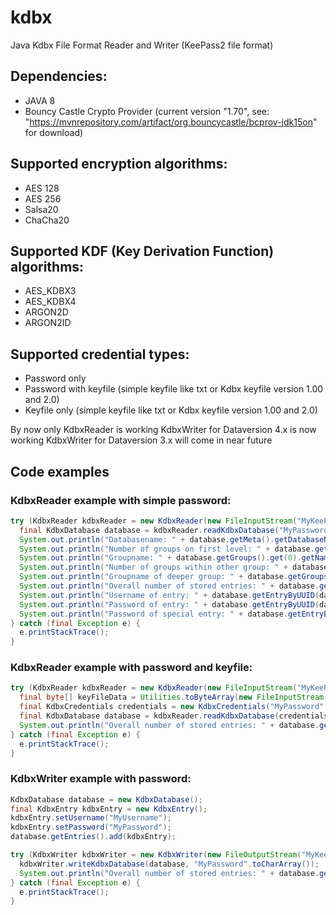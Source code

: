 # kdbx
Java Kdbx File Format Reader and Writer (KeePass2 file format)

## Dependencies:
- JAVA 8
- Bouncy Castle Crypto Provider
    (current version "1.70", see: "https://mvnrepository.com/artifact/org.bouncycastle/bcprov-jdk15on" for download)

## Supported encryption algorithms:
- AES 128
- AES 256
- Salsa20
- ChaCha20

## Supported KDF (Key Derivation Function) algorithms:
- AES_KDBX3
- AES_KDBX4
- ARGON2D
- ARGON2ID

## Supported credential types:
- Password only
- Password with keyfile (simple keyfile like txt or Kdbx keyfile version 1.00 and 2.0)
- Keyfile only (simple keyfile like txt or Kdbx keyfile version 1.00 and 2.0)

By now only KdbxReader is working
KdbxWriter for Dataversion 4.x is now working
KdbxWriter for Dataversion 3.x will come in near future

## Code examples
### KdbxReader example with simple password:
```java
try (KdbxReader kdbxReader = new KdbxReader(new FileInputStream("MyKeePassDatabase.kdbx"))) {
  final KdbxDatabase database = kdbxReader.readKdbxDatabase("MyPassword".toCharArray());
  System.out.println("Databasename: " + database.getMeta().getDatabaseName()));
  System.out.println("Number of groups on first level: " + database.getGroups().size());
  System.out.println("Groupname: " + database.getGroups().get(0).getName());
  System.out.println("Number of groups within other group: " + database.getGroups().get(0).getGroups().size());
  System.out.println("Groupname of deeper group: " + database.getGroups().get(0).getGroups().get(0).getName());
  System.out.println("Overall number of stored entries: " + database.getAllEntries().size());
  System.out.println("Username of entry: " + database.getEntryByUUID(database.getGroups().get(0).getEntries().get(0)).getUsername());
  System.out.println("Password of entry: " + database.getEntryByUUID(database.getGroups().get(0).getEntries().get(0)).getPassword());
  System.out.println("Password of special entry: " + database.getEntryByUUID(KdbxUUID.fromHex("FE30E9479289424F81439234970F59AA")).getPassword());
} catch (final Exception e) {
  e.printStackTrace();
}
```

### KdbxReader example with password and keyfile:
```java
try (KdbxReader kdbxReader = new KdbxReader(new FileInputStream("MyKeePassDatabase.kdbx"))) {
  final byte[] keyFileData = Utilities.toByteArray(new FileInputStream("MyKeePassKeyFile.keyx"));
  final KdbxCredentials credentials = new KdbxCredentials("MyPassword".toCharArray(), keyFileData);
  final KdbxDatabase database = kdbxReader.readKdbxDatabase(credentials);
  System.out.println("Overall number of stored entries: " + database.getAllEntries().size());
} catch (final Exception e) {
  e.printStackTrace();
}
```

### KdbxWriter example with password:
```java
KdbxDatabase database = new KdbxDatabase();
final KdbxEntry kdbxEntry = new KdbxEntry();
kdbxEntry.setUsername("MyUsername");
kdbxEntry.setPassword("MyPassword");
database.getEntries().add(kdbxEntry);

try (KdbxWriter kdbxWriter = new KdbxWriter(new FileOutputStream("MyKeePassDatabase.kdbx"))) {
  kdbxWriter.writeKdbxDatabase(database, "MyPassword".toCharArray());
  System.out.println("Overall number of stored entries: " + database.getAllEntries().size());
} catch (final Exception e) {
  e.printStackTrace();
}
```
